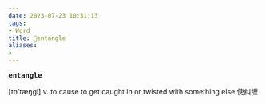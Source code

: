 ```yaml
---
date: 2023-07-23 10:31:13
tags: 
- Word
title: 📖entangle
aliases: 
- 
---
```


<pre><strong>entangle</strong></pre>
[ɪn'tæŋgl]
v. to cause to get caught in or twisted with something else 使纠缠
